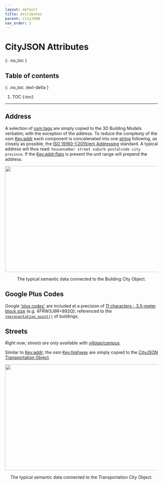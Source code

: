 ```yaml
---
layout: default
title: Attributes
parent: CityJSON
nav_order: 1
---
```


# CityJSON Attributes
{: .no_toc }

## Table of contents
{: .no_toc .text-delta }

1. TOC
{:toc}

---

## Address
<!-- {: .d-inline-block } -->

A selection of [osm tags](https://wiki.openstreetmap.org/wiki/Map_features#Building) are simply copied to the 3D Building Models verbatim; with the exception of the address. To reduce the complexty of the osm [Key:addr](https://wiki.openstreetmap.org/wiki/Key:addr#Detailed_subkeys) each component is concatenated into one [string](https://en.wikibooks.org/wiki/Python_Programming/Variables_and_Strings#String) following, as closely as possible, the [ISO 19160-1:2015(en) Addressing](https://www.iso.org/obp/ui/#iso:std:iso:19160:-1:ed-1:v1:en) standard. A typical address will thus read: `housenumber street suburb postalcode city province`. If the [Key:addr:flats](https://wiki.openstreetmap.org/wiki/Key:addr:flats) is present the unit range will prepend the address.

<p align="center">
<img src="{{site.baseurl | prepend: site.url}}/img/CityJSON_Ninja_mamre_semantics-i.png" style="width: 650px; height: 350px; border: 0px">
</p>
<p align="center">
    The typical semantic data connected to the Building City Object.
</p>

## Google Plus Codes

Google ['plus codes'](https://maps.google.com/pluscodes/) are included at a precision of [11 characters - 3.5-meter block size](https://en.wikipedia.org/wiki/Open_Location_Code) (e.g. 4FRW3J9R+892Q); referenced to the [`representative_point()`](https://shapely.readthedocs.io/en/stable/manual.html) of buildings.

## Streets
<!-- {: .d-inline-block } -->

*Right now; streets are only available with [village/campus](https://github.com/AdrianKriger/osm_LoD1_3DCityModel/tree/main/village_campus).* 

Similar to [Key:addr](https://wiki.openstreetmap.org/wiki/Key:addr#Detailed_subkeys); the osm [Key:highway](https://wiki.openstreetmap.org/wiki/Key:highway) are simply copied to the [CityJSON Transportation Object](https://www.cityjson.org/specs/1.1.2/#transportation).

<p align="center">
<img src="{{site.baseurl | prepend: site.url}}/img/CityJSON_Ninja_mamre_semantics-ii.png" style="width: 650px; height: 350px; border: 0px">
</p>
<p align="center">
    The typical semantic data connected to the Transportation City Object.
</p>

